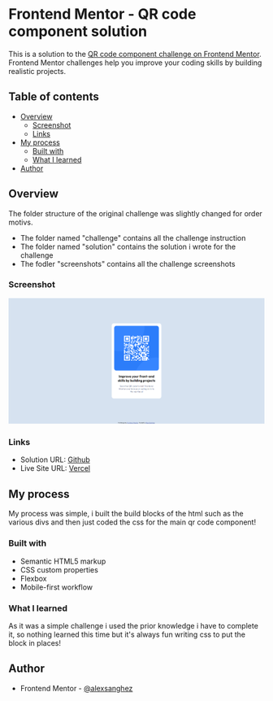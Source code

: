 # Frontend Mentor - QR code component solution

This is a solution to the [QR code component challenge on Frontend Mentor](https://www.frontendmentor.io/challenges/qr-code-component-iux_sIO_H). Frontend Mentor challenges help you improve your coding skills by building realistic projects. 

## Table of contents

- [Overview](#overview)
  - [Screenshot](#screenshot)
  - [Links](#links)
- [My process](#my-process)
  - [Built with](#built-with)
  - [What I learned](#what-i-learned)
- [Author](#author)


## Overview
The folder structure of the original challenge was slightly changed for order motivs.
- The folder named "challenge" contains all the challenge instruction
- The folder named "solution" contains the solution i wrote for the challenge
- The fodler "screenshots" contains all the challenge screenshots

### Screenshot

![solution-screenshot](./screenshots/127.0.0.1_5500_solution_index.html.png)

### Links

- Solution URL: [Github](https://github.com/Alexsanghez/frontend-mentor-challenges/tree/main/qr-code-component-main)
- Live Site URL: [Vercel](https://frontend-mentor-challenges-rax5dj1fx-alex-sanghezs-projects.vercel.app/)

## My process

My process was simple, i built the build blocks of the html such as the various divs and then just coded the css for the main qr code component!

### Built with

- Semantic HTML5 markup
- CSS custom properties
- Flexbox
- Mobile-first workflow

### What I learned

As it was a simple challenge i used the prior knowledge i have to complete it, so nothing learned this time but it's always fun writing css to put the block in places!

## Author

- Frontend Mentor - [@alexsanghez](https://www.frontendmentor.io/profile/Alexsanghez)
